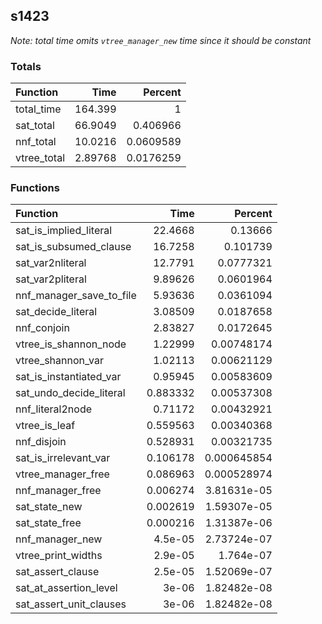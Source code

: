 ## s1423

*Note: total time omits `vtree_manager_new` time since it should be constant*

### Totals

| Function    |      Time |   Percent |
|:------------|----------:|----------:|
| total_time  | 164.399   | 1         |
| sat_total   |  66.9049  | 0.406966  |
| nnf_total   |  10.0216  | 0.0609589 |
| vtree_total |   2.89768 | 0.0176259 |

### Functions

| Function                 |      Time |     Percent |
|:-------------------------|----------:|------------:|
| sat_is_implied_literal   | 22.4668   | 0.13666     |
| sat_is_subsumed_clause   | 16.7258   | 0.101739    |
| sat_var2nliteral         | 12.7791   | 0.0777321   |
| sat_var2pliteral         |  9.89626  | 0.0601964   |
| nnf_manager_save_to_file |  5.93636  | 0.0361094   |
| sat_decide_literal       |  3.08509  | 0.0187658   |
| nnf_conjoin              |  2.83827  | 0.0172645   |
| vtree_is_shannon_node    |  1.22999  | 0.00748174  |
| vtree_shannon_var        |  1.02113  | 0.00621129  |
| sat_is_instantiated_var  |  0.95945  | 0.00583609  |
| sat_undo_decide_literal  |  0.883332 | 0.00537308  |
| nnf_literal2node         |  0.71172  | 0.00432921  |
| vtree_is_leaf            |  0.559563 | 0.00340368  |
| nnf_disjoin              |  0.528931 | 0.00321735  |
| sat_is_irrelevant_var    |  0.106178 | 0.000645854 |
| vtree_manager_free       |  0.086963 | 0.000528974 |
| nnf_manager_free         |  0.006274 | 3.81631e-05 |
| sat_state_new            |  0.002619 | 1.59307e-05 |
| sat_state_free           |  0.000216 | 1.31387e-06 |
| nnf_manager_new          |  4.5e-05  | 2.73724e-07 |
| vtree_print_widths       |  2.9e-05  | 1.764e-07   |
| sat_assert_clause        |  2.5e-05  | 1.52069e-07 |
| sat_at_assertion_level   |  3e-06    | 1.82482e-08 |
| sat_assert_unit_clauses  |  3e-06    | 1.82482e-08 |
